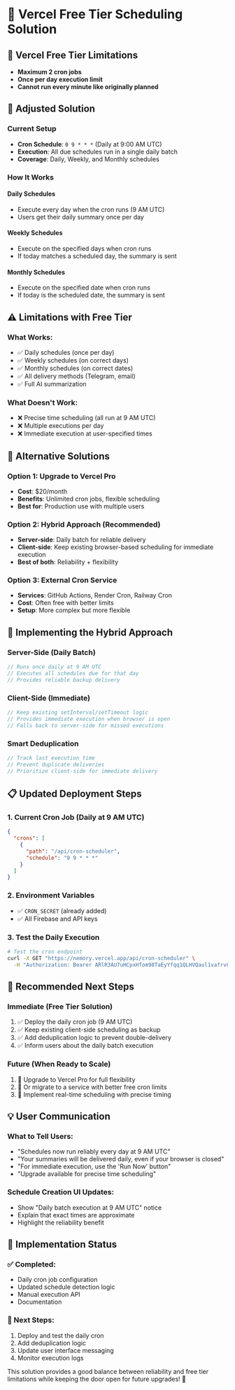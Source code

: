 # 📅 Vercel Free Tier Scheduling Solution

## 🚨 Vercel Free Tier Limitations

- **Maximum 2 cron jobs**
- **Once per day execution limit**
- **Cannot run every minute like originally planned**

## 🔄 Adjusted Solution

### Current Setup
- **Cron Schedule**: `0 9 * * *` (Daily at 9:00 AM UTC)
- **Execution**: All due schedules run in a single daily batch
- **Coverage**: Daily, Weekly, and Monthly schedules

### How It Works

#### Daily Schedules
- Execute every day when the cron runs (9 AM UTC)
- Users get their daily summary once per day

#### Weekly Schedules  
- Execute on the specified days when cron runs
- If today matches a scheduled day, the summary is sent

#### Monthly Schedules
- Execute on the specified date when cron runs
- If today is the scheduled date, the summary is sent

## ⚠️ Limitations with Free Tier

### What Works:
- ✅ Daily schedules (once per day)
- ✅ Weekly schedules (on correct days)
- ✅ Monthly schedules (on correct dates)
- ✅ All delivery methods (Telegram, email)
- ✅ Full AI summarization

### What Doesn't Work:
- ❌ Precise time scheduling (all run at 9 AM UTC)
- ❌ Multiple executions per day
- ❌ Immediate execution at user-specified times

## 🎯 Alternative Solutions

### Option 1: Upgrade to Vercel Pro
- **Cost**: $20/month
- **Benefits**: Unlimited cron jobs, flexible scheduling
- **Best for**: Production use with multiple users

### Option 2: Hybrid Approach (Recommended)
- **Server-side**: Daily batch for reliable delivery
- **Client-side**: Keep existing browser-based scheduling for immediate execution
- **Best of both**: Reliability + flexibility

### Option 3: External Cron Service
- **Services**: GitHub Actions, Render Cron, Railway Cron
- **Cost**: Often free with better limits
- **Setup**: More complex but more flexible

## 🚀 Implementing the Hybrid Approach

### Server-Side (Daily Batch)
```javascript
// Runs once daily at 9 AM UTC
// Executes all schedules due for that day
// Provides reliable backup delivery
```

### Client-Side (Immediate)
```javascript
// Keep existing setInterval/setTimeout logic
// Provides immediate execution when browser is open
// Falls back to server-side for missed executions
```

### Smart Deduplication
```javascript
// Track last execution time
// Prevent duplicate deliveries
// Prioritize client-side for immediate delivery
```

## 📋 Updated Deployment Steps

### 1. Current Cron Job (Daily at 9 AM UTC)
```json
{
  "crons": [
    {
      "path": "/api/cron-scheduler",
      "schedule": "0 9 * * *"
    }
  ]
}
```

### 2. Environment Variables
- ✅ `CRON_SECRET` (already added)
- ✅ All Firebase and API keys

### 3. Test the Daily Execution
```bash
# Test the cron endpoint
curl -X GET "https://nemory.vercel.app/api/cron-scheduler" \
  -H "Authorization: Bearer ARlR3AU7uHCpxHfom98TaEyYfqq1QLHVQaul1vafrv8="
```

## 🎯 Recommended Next Steps

### Immediate (Free Tier Solution)
1. ✅ Deploy the daily cron job (9 AM UTC)
2. ✅ Keep existing client-side scheduling as backup
3. ✅ Add deduplication logic to prevent double-delivery
4. ✅ Inform users about the daily batch execution

### Future (When Ready to Scale)
1. 🔄 Upgrade to Vercel Pro for full flexibility
2. 🔄 Or migrate to a service with better free cron limits
3. 🔄 Implement real-time scheduling with precise timing

## 💡 User Communication

### What to Tell Users:
- "Schedules now run reliably every day at 9 AM UTC"
- "Your summaries will be delivered daily, even if your browser is closed"
- "For immediate execution, use the 'Run Now' button"
- "Upgrade available for precise time scheduling"

### Schedule Creation UI Updates:
- Show "Daily batch execution at 9 AM UTC" notice
- Explain that exact times are approximate
- Highlight the reliability benefit

## 🔧 Implementation Status

### ✅ Completed:
- Daily cron job configuration
- Updated schedule detection logic
- Manual execution API
- Documentation

### 🔄 Next Steps:
1. Deploy and test the daily cron
2. Add deduplication logic
3. Update user interface messaging
4. Monitor execution logs

This solution provides a good balance between reliability and free tier limitations while keeping the door open for future upgrades! 🚀